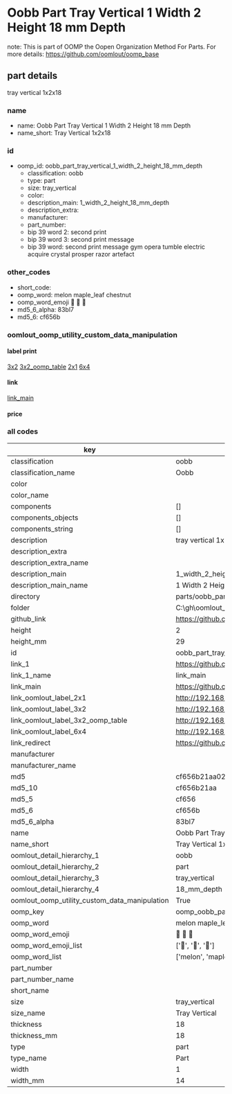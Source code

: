 # Oobb Part Tray Vertical 1 Width 2 Height 18 mm Depth  

note: This is part of OOMP the Oopen Organization Method For Parts. For more details: https://github.com/oomlout/oomp_base

##  part details
  



tray vertical 1x2x18



### name
* name: Oobb Part Tray Vertical 1 Width 2 Height 18 mm Depth
* name_short: Tray Vertical 1x2x18 
### id
* oomp_id: oobb_part_tray_vertical_1_width_2_height_18_mm_depth
  * classification: oobb
  * type: part
  * size: tray_vertical
  * color: 
  * description_main: 1_width_2_height_18_mm_depth
  * description_extra: 
  * manufacturer: 
  * part_number: 
  * bip 39 word 2: second print
  * bip 39 word 3: second print message
  * bip 39 word: second print message gym opera tumble electric acquire crystal prosper razor artefact

### other_codes
* short_code: 
* oomp_word: melon maple_leaf chestnut
* oomp_word_emoji :melon: :maple_leaf: :chestnut:
* md5_6_alpha: 83bl7
* md5_6: cf656b






### oomlout_oomp_utility_custom_data_manipulation
#### label print
[3x2](http://192.168.1.245:1112/?label=oomp%2083bl7)
[3x2_oomp_table](http://192.168.1.108:1112/?label=oomp%2083bl7)
[2x1](http://192.168.1.242:1112/?label=oomp%2083bl7)
[6x4](http://192.168.1.55:1112/?label=oomp%2083bl7)    

#### link

[link_main](https://github.com/oomlout/oomlout_oobb_version_4_generated_parts/tree/main/navigation_oomp/oobb/part/tray_vertical/1_width_2_height_18_mm_depth/part)                              

#### price







### all codes 
| key | value |  
| --- | --- |  
| classification | oobb |  
| classification_name | Oobb |  
| color |  |  
| color_name |  |  
| components | [] |  
| components_objects | [] |  
| components_string | [] |  
| description | tray vertical 1x2x18 |  
| description_extra |  |  
| description_extra_name |  |  
| description_main | 1_width_2_height_18_mm_depth |  
| description_main_name | 1 Width 2 Height 18 mm Depth |  
| directory | parts/oobb_part_tray_vertical_1_width_2_height_18_mm_depth |  
| folder | C:\gh\oomlout_oobb_version_4_generated_parts\parts\oobb_part_tray_vertical_1_width_2_height_18_mm_depth |  
| github_link | https://github.com/oomlout/oomlout_oomp_part_src/tree/main/parts/oobb_part_tray_vertical_1_width_2_height_18_mm_depth |  
| height | 2 |  
| height_mm | 29 |  
| id | oobb_part_tray_vertical_1_width_2_height_18_mm_depth |  
| link_1 | https://github.com/oomlout/oomlout_oobb_version_4_generated_parts/tree/main/navigation_oomp/oobb/part/tray_vertical/1_width_2_height_18_mm_depth/part |  
| link_1_name | link_main |  
| link_main | https://github.com/oomlout/oomlout_oobb_version_4_generated_parts/tree/main/navigation_oomp/oobb/part/tray_vertical/1_width_2_height_18_mm_depth/part |  
| link_oomlout_label_2x1 | http://192.168.1.242:1112/?label=oomp%2083bl7 |  
| link_oomlout_label_3x2 | http://192.168.1.245:1112/?label=oomp%2083bl7 |  
| link_oomlout_label_3x2_oomp_table | http://192.168.1.108:1112/?label=oomp%2083bl7 |  
| link_oomlout_label_6x4 | http://192.168.1.55:1112/?label=oomp%2083bl7 |  
| link_redirect | https://github.com/oomlout/oomlout_oobb_version_4_generated_parts/tree/main/parts/oobb_tray_vertical_01_02_18 |  
| manufacturer |  |  
| manufacturer_name |  |  
| md5 | cf656b21aa0228efa94da68117eab613 |  
| md5_10 | cf656b21aa |  
| md5_5 | cf656 |  
| md5_6 | cf656b |  
| md5_6_alpha | 83bl7 |  
| name | Oobb Part Tray Vertical 1 Width 2 Height 18 mm Depth |  
| name_short | Tray Vertical 1x2x18  |  
| oomlout_detail_hierarchy_1 | oobb |  
| oomlout_detail_hierarchy_2 | part |  
| oomlout_detail_hierarchy_3 | tray_vertical |  
| oomlout_detail_hierarchy_4 | 18_mm_depth |  
| oomlout_oomp_utility_custom_data_manipulation | True |  
| oomp_key | oomp_oobb_part_tray_vertical_1_width_2_height_18_mm_depth |  
| oomp_word | melon maple_leaf chestnut |  
| oomp_word_emoji | :melon: :maple_leaf: :chestnut: |  
| oomp_word_emoji_list | [':melon:', ':maple_leaf:', ':chestnut:'] |  
| oomp_word_list | ['melon', 'maple_leaf', 'chestnut'] |  
| part_number |  |  
| part_number_name |  |  
| short_name |  |  
| size | tray_vertical |  
| size_name | Tray Vertical |  
| thickness | 18 |  
| thickness_mm | 18 |  
| type | part |  
| type_name | Part |  
| width | 1 |  
| width_mm | 14 |  
